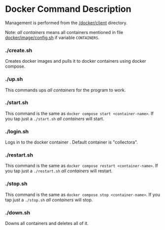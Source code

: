# Docker Command Description
Management is performed from the [/docker/client](../docker/client)
directory.

Note: *all containers* means all containers mentioned 
in file [docker/image/config.sh](../docker/image/config.sh)
if variable `CONTAINERS`.

### ./create.sh
Creates docker images and pulls it to docker containers 
using docker compose.

### ./up.sh
This commands ups *all containers* for 
the program to work.

### ./start.sh <container-name>
This command is the same as `docker compose start <container-name>`.
If you tap just a `./start.sh` *all containers* will start.

### ./login.sh <container-name>
Logs in to the docker container <container-name>.
Default container is "collectora".

### ./restart.sh <container-name>
This command is the same as `docker compose restart <container-name>`.
If you tap just a `./restart.sh` *all containers* will restart.

### ./stop.sh <container-name>
This command is the same as `docker compose stop <container-name>`.
If you tap just a `./stop.sh` *all containers* will stop.

### ./down.sh
Downs all containers and deletes all of it.
